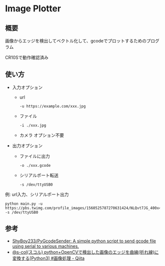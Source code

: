 # Image Plotter
## 概要

画像からエッジを検出してベクトル化して、gcodeでプロットするためのプログラム

CR10Sで動作確認済み


## 使い方


- 入力オプション
    - url
        ```shell
        -u https://example.com/xxx.jpg
        ```
    - ファイル
        ```shell
        -i ./xxx.jpg
        ```
    - カメラ
        オプション不要

- 出力オプション
    - ファイルに出力
        ```shell
        -o ./xxx.gcode
        ```
    - シリアルポート転送
        ```shell
        -s /dev/ttyUSB0
        ```

例: url入力、シリアルポート出力
```shell
python main.py -u https://pbs.twimg.com/profile_images/1560525787270631424/NLQvt7JG_400x400.jpg -s /dev/ttyUSB0
```

## 参考

- [ShyBoy233/PyGcodeSender: A simple python script to send gcode file using serial to various machines.](https://github.com/ShyBoy233/PyGcodeSender/tree/main)
- [@s-col(スコル) python+OpenCVで検出した画像のエッジを曲線(折れ線)に変換する[Python3] #画像処理 - Qiita](https://qiita.com/s-col/items/115b7f7d80133f89359d)